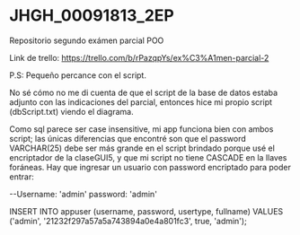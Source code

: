 # JHGH_00091813_2EP
Repositorio segundo exámen parcial POO

Link de trello: https://trello.com/b/rPazqpYs/ex%C3%A1men-parcial-2

P.S: Pequeño percance con el script.	

No sé cómo no me di cuenta de que el script de la base de datos estaba adjunto con las indicaciones del parcial, entonces hice mi propio script (dbScript.txt) viendo el diagrama.

Como sql parece ser case insensitive, mi app funciona bien con ambos script; las únicas diferencias que encontré son que el password VARCHAR(25) debe ser más grande en el script brindado porque usé el encriptador de la claseGUI5, y que mi script no tiene CASCADE en la llaves foráneas. 
Hay que ingresar un usuario con password encriptado para poder entrar:

--Username: 'admin'		password: 'admin'

INSERT INTO appuser (username, password, usertype, fullname)
VALUES ('admin', '21232f297a57a5a743894a0e4a801fc3', true, 'admin');